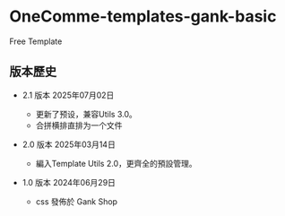 # OneComme-templates-gank-basic
Free Template

## 版本歷史

- 2.1 版本 2025年07月02日
  - 更新了预设，兼容Utils 3.0。
  - 合拼横排直排为一个文件

- 2.0 版本 2025年03月14日
  - 編入Template Utils 2.0，更齊全的預設管理。

- 1.0 版本 2024年06月29日
  - css 發佈於 Gank Shop


